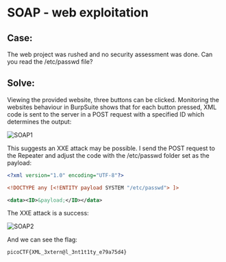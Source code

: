 # SOAP - web exploitation

## Case: 

The web project was rushed and no security assessment was done. Can you read the /etc/passwd file?

## Solve:

Viewing the provided website, three buttons can be clicked. Monitoring the websites behaviour in BurpSuite shows that for each button pressed, XML code is sent to the server in a POST request with a specified ID which determines the output:

![SOAP1](https://github.com/user-attachments/assets/6d200473-701d-41c0-9e61-ce93dc3c3ea1)


This suggests an XXE attack may be possible. I send the POST request to the Repeater and adjust the code with the /etc/passwd folder set as the payload:

```xml
<?xml version="1.0" encoding="UTF-8"?>

<!DOCTYPE any [<!ENTITY payload SYSTEM "/etc/passwd"> ]>

<data><ID>&payload;</ID></data>
```

The XXE attack is a success:

![SOAP2](https://github.com/user-attachments/assets/e3e1adb7-4193-48e2-80f0-16eee679547d)


And we can see the flag:

`picoCTF{XML_3xtern@l_3nt1t1ty_e79a75d4}` 
